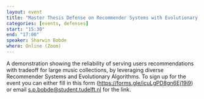 ```yaml
---
layout: event
title: "Master Thesis Defense on Recommender Systems with Evolutionary Algorithms: Many-Objective Optimization for Large-Scale Music Recommendation"
categories: [events, defenses]
start: "15:30"
end: "17:00"
speaker: Sharwin Bobde
where: Online (Zoom)
---
```

A demonstration showing the reliability of serving users recommendations with tradeoff for large music collections, by leveraging diverse Recommender Systems and Evolutionary Algorithms.
To sign up for the event you can either fill in this form (https://forms.gle/icuLgPD8gn6Ej19i9) or email s.p.bobde@student.tudelft.nl for the link.